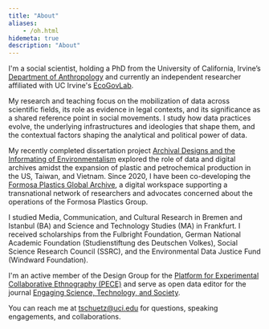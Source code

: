 ```yaml
---
title: "About"
aliases:
    - /oh.html
hidemeta: true
description: "About"
---
```


I'm a social scientist, holding a PhD from the University of California, Irvine’s [Department of Anthropology](https://www.anthropology.uci.edu/) and currently an independent researcher affiliated with UC Irvine's [EcoGovLab](https://faculty.sites.uci.edu/fortunlab).

My research and teaching focus on the mobilization of data across scientific fields, its role as evidence in legal contexts, and its significance as a shared reference point in social movements. I study how data practices evolve, the underlying infrastructures and ideologies that shape them, and the contextual factors shaping the analytical and political power of data.

My recently completed dissertation project [Archival Designs and the Informating of Environmentalism](https://disaster-sts-network.org/content/dissertation-project-informating-environmental-justice) explored the role of data and digital archives amidst the expansion of plastic and petrochemical production in the US, Taiwan, and Vietnam. Since 2020, I have been co-developing the [Formosa Plastics Global Archive](https://disaster-sts-network.org/content/formosa-plastics-global-archive-%E5%8F%B0%E7%81%A3%E5%A1%91%E8%86%A0%E6%AA%94%E6%A1%88%E9%A4%A8/essay), a digital workspace supporting a transnational network of researchers and advocates concerned about the operations of the Formosa Plastics Group.

I studied Media, Communication, and Cultural Research in Bremen and Istanbul (BA) and Science and Technology Studies (MA) in Frankfurt. I received scholarships from the Fulbright Foundation, German National Academic Foundation (Studienstiftung des Deutschen Volkes), Social Science Research Council (SSRC), and the Environmental Data Justice Fund (Windward Foundation). 

I'm an active member of the Design Group for the [Platform for Experimental Collaborative Ethnography (PECE)](https://worldpece.org) and serve as open data editor for the journal [Engaging Science, Technology, and Society](https://estsjournal.org/index.php/ests).

You can reach me at [tschuetz@uci.edu](mailto:tschuetz.uci.edu) for questions, speaking engagements, and collaborations.



